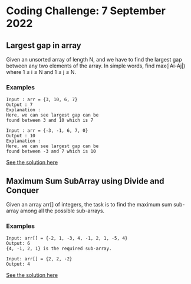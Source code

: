 # Coding Challenge: 7 September 2022

## Largest gap in array

Given an unsorted array of length N, and we have to find the largest gap between any two elements of the array. 
In simple words, find max(|Ai-Aj|) where 1 ≤ i ≤ N and 1 ≤ j ≤ N.

### Examples
```
Input : arr = {3, 10, 6, 7}
Output : 7
Explanation :
Here, we can see largest gap can be
found between 3 and 10 which is 7

Input : arr = {-3, -1, 6, 7, 0}
Output : 10
Explanation :
Here, we can see largest gap can be 
found between -3 and 7 which is 10 
```

[See the solution here](src/LargestGap.java)

## Maximum Sum SubArray using Divide and Conquer

Given an array arr[] of integers, the task is to find the maximum sum sub-array among all the possible sub-arrays.

### Examples

```
Input: arr[] = {-2, 1, -3, 4, -1, 2, 1, -5, 4} 
Output: 6 
{4, -1, 2, 1} is the required sub-array.

Input: arr[] = {2, 2, -2} 
Output: 4 
```

[See the solution here](src/MaxSum.java)